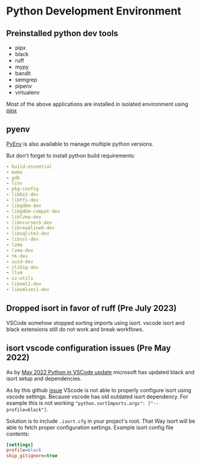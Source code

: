 # Python Development Environment

## Preinstalled python dev tools
- pipx
- black
- ruff
- mypy
- bandit
- semgrep
- pipenv
- virtualenv

Most of the above applications are installed in isolated environment using [pipx](https://github.com/pypa/pipx)

## pyenv
[PyEnv](https://github.com/pyenv/pyenv) is also available to manage multiple python versions.

But don't forget to install python build requirements:
```yaml
- build-essential
- make
- gdb
- lcov
- pkg-config
- libbz2-dev
- libffi-dev
- libgdbm-dev
- libgdbm-compat-dev
- liblzma-dev
- libncurses5-dev
- libreadline6-dev
- libsqlite3-dev
- libssl-dev
- lzma
- lzma-dev
- tk-dev
- uuid-dev
- zlib1g-dev
- llvm
- xz-utils
- libxml2-dev
- libxmlsec1-dev
```

## Dropped isort in favor of ruff (Pre July 2023)
VSCode somehow stopped sorting imports using isort.
vscode isort and black extensions still do not work and break workflows.
## isort vscode configuration issues (Pre May 2022)
As by [May 2022 Python in VSCode update](https://devblogs.microsoft.com/python/python-in-visual-studio-code-may-2022-release/) microsoft has updated black and isort setup and dependencies.

As by this github [issue](https://github.com/microsoft/vscode-python/issues/7042) VScode is not able to properly configure isort using vscode settings. Because vscode has old outdated isort dependency. For example this is not working `"python.sortImports.args": ["--profile=black"]`.

Solution is to include `.isort.cfg` in your project's root. That Way isort will be able to fetch proper configuration settings.
Example isort config file contents:
```ini
[settings]
profile=black
skip_gitignore=true
```
